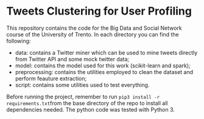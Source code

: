 # Tweets Clustering for User Profiling

This repository contains the code for the Big Data and Social Network
course of the University of Trento. In each directory you can find the following:
  * data: contains a Twitter miner which can be used to mine tweets directly from Twitter API and
	some mock twitter data;
  * model: contains the model used for this work (scikit-learn and spark);
  * preprocessing: contains the utilities employed to clean the dataset and perform feauture extraction;
  * script: contains some utilities used to test everything.

Before running the project, remember to run `pip3 install -r requirements.txt`from the
base directory of the repo to install all dependencies needed. The python code was tested
with Python 3.
